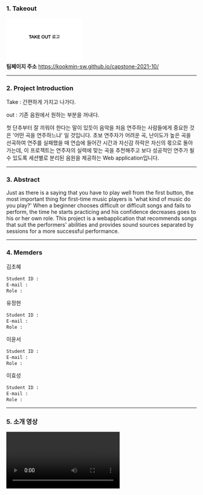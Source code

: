 
### 1. Takeout
<img src="/UIUX/logo_image.png" width="40%" height="30%" title="logo_image_size" alt="logo_image"></img>
<br>
**팀페이지 주소** https://kookmin-sw.github.io/capstone-2021-10/


---


### 2. Project Introduction

Take : 간편하게 가지고 나가다.

out : 기존 음원에서 원하는 부분을 꺼내다.

첫 단추부터 잘 끼워야 한다는 말이 있듯이 음악을 처음 연주하는 사람들에게 중요한 것은 '어떤 곡을 연주하느냐' 일 것입니다.
초보 연주자가 어려운 곡, 난이도가 높은 곡을 선곡하여 연주를 실패했을 때 연습에 들어간 시간과 자신감 하락은 자신의 몫으로 돌아가는데,
이 프로젝트는 연주자의 실력에 맞는 곡을 추천해주고 보다 성공적인 연주가 될 수 있도록 세션별로 분리된 음원을 제공하는 Web application입니다.

---


### 3. Abstract
Just as there is a saying that you have to play well from the first button, the most important thing for first-time music players is 'what kind of music do you play?'
When a beginner chooses difficult or difficult songs and fails to perform, the time he starts practicing and his confidence decreases goes to his or her own role.
This project is a webapplication that recommends songs that suit the performers' abilities and provides sound sources separated by sessions for a more successful performance.


---


### 4. Memders
김초혜
```
Student ID :
E-mail :
Role :
```

유정현
```
Student ID :
E-mail :
Role :
```

이윤서
```
Student ID :
E-mail :
Role :
```

이효성
```
Student ID :
E-mail :
Role :
```


---


### 5. 소개 영상
![introduce_video](./UIUX/introduce_video.mp4)
